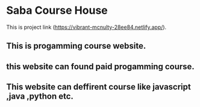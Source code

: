 # Saba Course House

This is project link (https://vibrant-mcnulty-28ee84.netlify.app/).

## This is progamming course website.
## this website can found paid progamming course. 
## This website can deffirent course like javascript ,java ,python etc.

